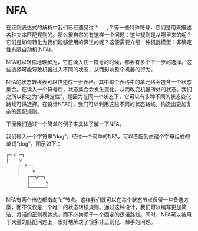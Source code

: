 # NFA
在正则表达式的解析中我们已经遇见过 * , + , ? 等一些特殊符号，它们是用来描述各种文本匹配规则的。那么很自然的有这样一个问题：这些规则是从哪里来的呢？它们是如何转化为我们能够使用的算法的呢？这便需要介绍一种机器模型：非确定性有限自动机(NFA)。

NFA可以轻松地理解为，它在读入任一符号的时候，都会有多个下一步的选择。这些选择可能导致机器进入不同的状态，从而影响整个机器的行为。

NFA的状态转移表可以描述成一张表格，其中每个表格中的单元格会包含一个状态集合。在读入一个符号后，状态集合会发生变化，从而改变机器所处的状态。我们之所以称之为“非确定性”，是因为在同一个状态下，它可以有多种不同的状态变化路线可供选择。在设计NFA时，我们可以利用这些不同的状态路线，构造出更加复杂的匹配规则。

下面我们通过一个简单的例子来具体了解一下NFA。

我们输入一个字符串“dog”，经过一个简单的NFA，可以匹配到由这个字母组成的单词“dog”。图示如下：
```c
┌─ d ─┐
│    v
    ┌──o──┐
    │     v
        ┌──g──┐
        │      v
        └──────┘
```

NFA有两个出边都指向“o”节点。这样我们就可以在每个状态节点保留一些备选方案，而不仅仅是一个唯一的状态转移规则。通过这种设计，我们可以编写更加简洁、灵活的正则表达式，而不必拘泥于一个固定的逻辑路线。同时，NFA可以被用于大量的匹配问题上，很好地解决了很多非正则化、棘手的问题。
